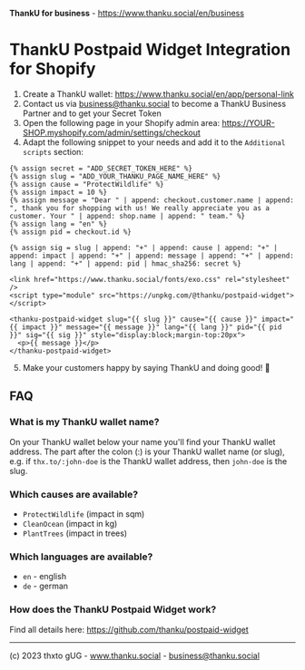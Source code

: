 **ThankU for business** - https://www.thanku.social/en/business

# ThankU Postpaid Widget Integration for Shopify

1. Create a ThankU wallet: https://www.thanku.social/en/app/personal-link
2. Contact us via business@thanku.social to become a ThankU Business Partner and to get your Secret Token
3. Open the following page in your Shopify admin area: https://YOUR-SHOP.myshopify.com/admin/settings/checkout
4. Adapt the following snippet to your needs and add it to the `Additional scripts` section:

```liquid
{% assign secret = "ADD_SECRET_TOKEN_HERE" %}
{% assign slug = "ADD_YOUR_THANKU_PAGE_NAME_HERE" %}
{% assign cause = "ProtectWildlife" %}
{% assign impact = 10 %}
{% assign message = "Dear " | append: checkout.customer.name | append: ", thank you for shopping with us! We really appreciate you as a customer. Your " | append: shop.name | append: " team." %}
{% assign lang = "en" %}
{% assign pid = checkout.id %}

{% assign sig = slug | append: "+" | append: cause | append: "+" | append: impact | append: "+" | append: message | append: "+" | append: lang | append: "+" | append: pid | hmac_sha256: secret %}

<link href="https://www.thanku.social/fonts/exo.css" rel="stylesheet" />
<script type="module" src="https://unpkg.com/@thanku/postpaid-widget"></script>

<thanku-postpaid-widget slug="{{ slug }}" cause="{{ cause }}" impact="{{ impact }}" message="{{ message }}" lang="{{ lang }}" pid="{{ pid }}" sig="{{ sig }}" style="display:block;margin-top:20px">
  <p>{{ message }}</p>
</thanku-postpaid-widget>
```

5. Make your customers happy by saying ThankU and doing good! 💚

## FAQ

### What is my ThankU wallet name?

On your ThankU wallet below your name you'll find your ThankU wallet address. The part after the colon (:) is your ThankU wallet name (or slug), e.g. if `thx.to/:john-doe` is the ThankU wallet address, then `john-doe` is the slug.

### Which causes are available?

- `ProtectWildlife` (impact in sqm)
- `CleanOcean` (impact in kg)
- `PlantTrees` (impact in trees)

### Which languages are available?

- `en` - english
- `de` - german

### How does the ThankU Postpaid Widget work?

Find all details here: https://github.com/thanku/postpaid-widget

---

(c) 2023 thxto gUG - www.thanku.social - business@thanku.social
